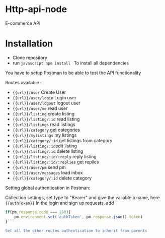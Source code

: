 # Http-api-node

E-commerce API 

# Installation

- Clone repository 
- run ```javascript npm install ``` To install all dependencies

You have to setup Postman to be able to test the API functionality

Routes available : 
- ```{{url}}/user``` Create User
- ```{{url}}/user/login``` Login user
- ```{{url}}/user/logout``` logout user
- ```{{url}}/user/me``` read user
- ```{{url}}/listing``` create listing
- ```{{url}}/listing/:id``` read listing
- ```{{url}}/listings``` read listings
- ```{{url}}/category``` get categories
- ```{{url}}/mylistings``` my listings
- ```{{url}}/category/:id``` get listings from category
- ```{{url}}/listing/:id```edit listing
- ```{{url}}/listing/:id``` delete listing
- ```{{url}}/listing/:id/:reply``` reply listing
- ```{{url}}/listing/:id/:replies``` get replies
- ```{{url}}/user/pm``` send pm
- ```{{url}}/user/messages``` load inbox
- ```{{url}}/category/:id``` delete category

Setting global authentication in Postman:

Collection settings, set type to "Bearer" and give the valiable a name, here ```{{authToken}}```
In the login and sign up requests, add 
```javascript 
if(pm.response.code === 200){
    pm.environment.set('authToken', pm.response.json().token)
}```

Set all the other routes authentication to inherit from parents
